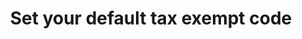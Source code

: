 ---
title: "Set your default tax exempt code"
name: "sourcemeta_apifact_syspro"
key: "param_default_tax_code_exempt"
description: "Order setting: Default tax code to use in the orders for line items with tax line code 'taxed'"
user_friendly_description: "The default tax code used for line items that do not require tax."
default: ""
values: []
tags: [sourcemeta,apifact,syspro]
type: "meta"
process: "orders"
headless: true
---